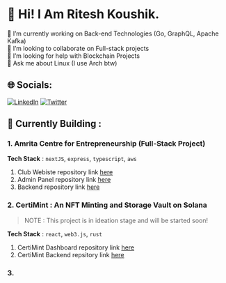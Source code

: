 # 💫 Hi! I Am Ritesh Koushik.
🔭 I’m currently working on Back-end Technologies (Go, GraphQL, Apache Kafka)<br>
👯 I’m looking to collaborate on Full-stack projects<br>
🤝 I’m looking for help with Blockchain Projects<br>
💬 Ask me about Linux (I use Arch btw)<br>

## 🌐 Socials:
[![LinkedIn](https://img.shields.io/badge/LinkedIn-%230077B5.svg?logo=linkedin&logoColor=white)](https://www.linkedin.com/in/ritesh-koushik/) 
[![Twitter](https://img.shields.io/badge/Twitter-%231DA1F2.svg?logo=Twitter&logoColor=white)](https://twitter.com/AmRiteshKoushik) 

## 🧰 Currently Building :
### 1. Amrita Centre for Entrepreneurship (Full-Stack Project)
**Tech Stack** : `nextJS`, `express`, `typescript`, `aws`    
1. Club Webiste repository link [here](https://github.com/IAmRiteshKoushik/ace-web)    
2. Admin Panel repository link [here](https://github.com/IAmRiteshKoushik/ace-forge)      
3. Backend repository link [here](https://github.com/IAmRiteshKoushik/ace-ops)      

### 2. CertiMint : An NFT Minting and Storage Vault on Solana
> NOTE : This project is in ideation stage and will be started soon!
   
**Tech Stack** : `react`, `web3.js`, `rust`        
1. CertiMint Dashboard repository link [here](https://github.com/IAmRiteshKoushik/certi-dash)    
2. CertiMint Backend repsitory link [here](https://github.com/IAmRiteshKoushik/certi-mint)

### 3. 
